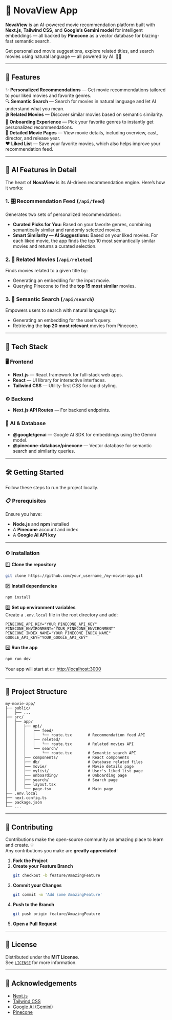 # 🎥 NovaView App

**NovaView** is an AI-powered movie recommendation platform built with **Next.js**, **Tailwind CSS**, and **Google’s Gemini model** for intelligent embeddings — all backed by **Pinecone** as a vector database for blazing-fast semantic search.

Get personalized movie suggestions, explore related titles, and search movies using natural language — all powered by AI. 🤖🍿

---

## 🚀 Features

✨ **Personalized Recommendations** — Get movie recommendations tailored to your liked movies and favorite genres.  
🔍 **Semantic Search** — Search for movies in natural language and let AI understand what you mean.  
🎬 **Related Movies** — Discover similar movies based on semantic similarity.  
🎯 **Onboarding Experience** — Pick your favorite genres to instantly get personalized recommendations.  
📖 **Detailed Movie Pages** — View movie details, including overview, cast, director, and release year.  
❤️ **Liked List** — Save your favorite movies, which also helps improve your recommendation feed.

---

## 🧠 AI Features in Detail

The heart of **NovaView** is its AI-driven recommendation engine. Here’s how it works:

### 1. 🎛️ Recommendation Feed (`/api/feed`)

Generates two sets of personalized recommendations:

- **Curated Picks for You:** Based on your favorite genres, combining semantically similar and randomly selected movies.
- **Smart Similarity — AI Suggestions:** Based on your liked movies. For each liked movie, the app finds the top 10 most semantically similar movies and returns a curated selection.

### 2. 🔗 Related Movies (`/api/releted`)

Finds movies related to a given title by:

- Generating an embedding for the input movie.
- Querying Pinecone to find the **top 15 most similar** movies.

### 3. 🧭 Semantic Search (`/api/search`)

Empowers users to search with natural language by:

- Generating an embedding for the user’s query.
- Retrieving the **top 20 most relevant** movies from Pinecone.

---

## 🧰 Tech Stack

### 🖥️ Frontend

- **Next.js** — React framework for full-stack web apps.
- **React** — UI library for interactive interfaces.
- **Tailwind CSS** — Utility-first CSS for rapid styling.

### ⚙️ Backend

- **Next.js API Routes** — For backend endpoints.

### 🧩 AI & Database

- **@google/genai** — Google AI SDK for embeddings using the Gemini model.
- **@pinecone-database/pinecone** — Vector database for semantic search and similarity queries.

---

## 🛠️ Getting Started

Follow these steps to run the project locally.

### 📋 Prerequisites

Ensure you have:

- **Node.js** and **npm** installed
- A **Pinecone** account and index
- A **Google AI API key**

---

### ⚙️ Installation

1️⃣ **Clone the repository**

```bash
git clone https://github.com/your_username_/my-movie-app.git
```

2️⃣ **Install dependencies**

```bash
npm install
```

3️⃣ **Set up environment variables**  
Create a `.env.local` file in the root directory and add:

```env
PINECONE_API_KEY="YOUR_PINECONE_API_KEY"
PINECONE_ENVIRONMENT="YOUR_PINECONE_ENVIRONMENT"
PINECONE_INDEX_NAME="YOUR_PINECONE_INDEX_NAME"
GOOGLE_API_KEY="YOUR_GOOGLE_API_KEY"
```

4️⃣ **Run the app**

```bash
npm run dev
```

Your app will start at 👉 [http://localhost:3000](http://localhost:3000)

---

## 📁 Project Structure

```
my-movie-app/
├── public/
│   ├── ...
├── src/
│   ├── app/
│   │   ├── api/
│   │   │   ├── feed/
│   │   │   │   └── route.tsx       # Recommendation feed API
│   │   │   ├── releted/
│   │   │   │   └── route.tsx       # Related movies API
│   │   │   └── search/
│   │   │       └── route.tsx       # Semantic search API
│   │   ├── components/             # React components
│   │   ├── db/                     # Database related files
│   │   ├── movie/                  # Movie details page
│   │   ├── mylist/                 # User's liked list page
│   │   ├── onboarding/             # Onboarding page
│   │   ├── search/                 # Search page
│   │   ├── layout.tsx
│   │   └── page.tsx                # Main page
├── .env.local
├── next.config.ts
├── package.json
└── ...
```

---

## 🤝 Contributing

Contributions make the open-source community an amazing place to learn and create. 💡  
Any contributions you make are **greatly appreciated**!

1. **Fork the Project**
2. **Create your Feature Branch**
   ```bash
   git checkout -b feature/AmazingFeature
   ```
3. **Commit your Changes**
   ```bash
   git commit -m 'Add some AmazingFeature'
   ```
4. **Push to the Branch**
   ```bash
   git push origin feature/AmazingFeature
   ```
5. **Open a Pull Request**

---

## 📄 License

Distributed under the **MIT License**.  
See [`LICENSE`](./LICENSE) for more information.

---

## 🌟 Acknowledgements

- [Next.js](https://nextjs.org/)
- [Tailwind CSS](https://tailwindcss.com/)
- [Google AI (Gemini)](https://ai.google.dev/)
- [Pinecone](https://www.pinecone.io/)
